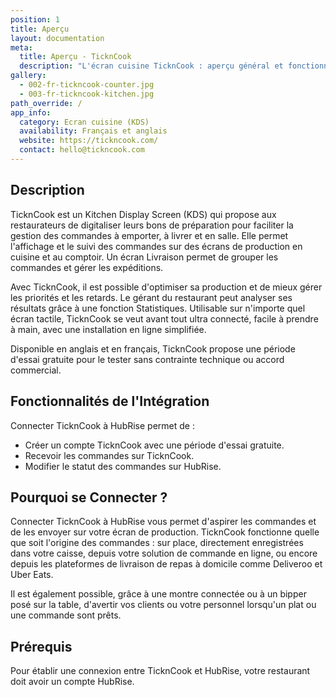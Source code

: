```yaml
---
position: 1
title: Aperçu
layout: documentation
meta:
  title: Aperçu - TicknCook
  description: "L'écran cuisine TicknCook : aperçu général et fonctionnalités de l'intégration avec HubRise."
gallery:
  - 002-fr-tickncook-counter.jpg
  - 003-fr-tickncook-kitchen.jpg
path_override: /
app_info:
  category: Ecran cuisine (KDS)
  availability: Français et anglais
  website: https://tickncook.com/
  contact: hello@tickncook.com
---
```


## Description

TicknCook est un Kitchen Display Screen (KDS) qui propose aux restaurateurs de digitaliser leurs bons de préparation pour faciliter la gestion des commandes à emporter, à livrer et en salle. Elle permet l'affichage et le suivi des commandes sur des écrans de production en cuisine et au comptoir. Un écran Livraison permet de grouper les commandes et gérer les expéditions.

Avec TicknCook, il est possible d'optimiser sa production et de mieux gérer les priorités et les retards. Le gérant du restaurant peut analyser ses résultats grâce à une fonction Statistiques. Utilisable sur n'importe quel écran tactile, TicknCook se veut avant tout ultra connecté, facile à prendre à main, avec une installation en ligne simplifiée.

Disponible en anglais et en français, TicknCook propose une période d'essai gratuite pour le tester sans contrainte technique ou accord commercial.

## Fonctionnalités de l'Intégration

Connecter TicknCook à HubRise permet de :

- Créer un compte TicknCook avec une période d'essai gratuite.
- Recevoir les commandes sur TicknCook.
- Modifier le statut des commandes sur HubRise.

## Pourquoi se Connecter ?

Connecter TicknCook à HubRise vous permet d'aspirer les commandes et de les envoyer sur votre écran de production. TicknCook fonctionne quelle que soit l'origine des commandes : sur place, directement enregistrées dans votre caisse, depuis votre solution de commande en ligne, ou encore depuis les plateformes de livraison de repas à domicile comme Deliveroo et Uber Eats.

Il est également possible, grâce à une montre connectée ou à un bipper posé sur la table, d'avertir vos clients ou votre personnel lorsqu'un plat ou une commande sont prêts.

## Prérequis

Pour établir une connexion entre TicknCook et HubRise, votre restaurant doit avoir un compte HubRise.
